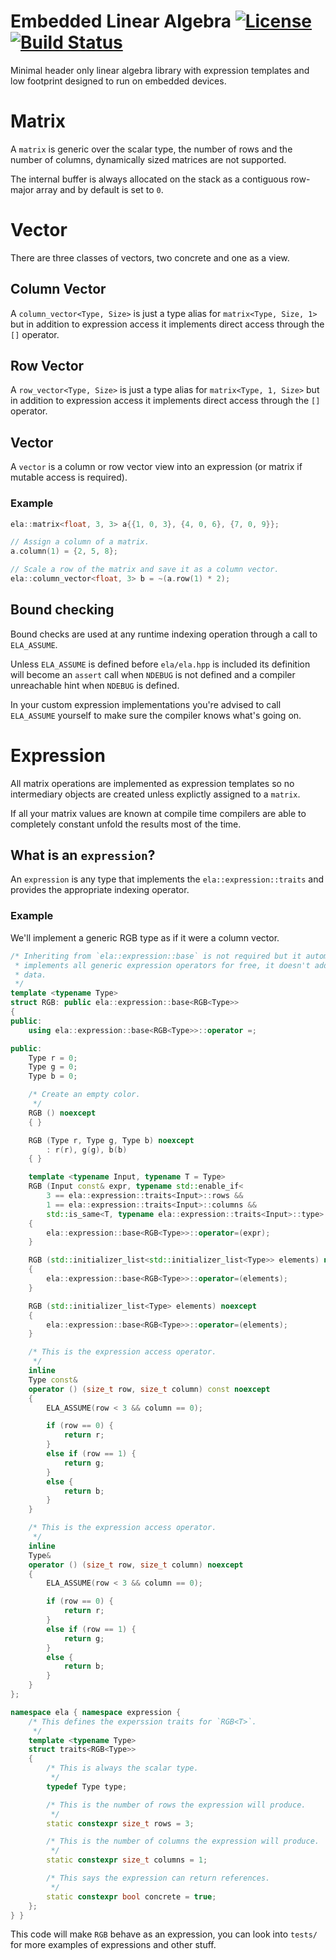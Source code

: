 Embedded Linear Algebra [![License](https://img.shields.io/badge/License-MIT-blue.svg)](https://opensource.org/licenses/MIT) [![Build Status](https://travis-ci.org/1aim/ela.svg?branch=master)](https://travis-ci.org/1aim/ela)
=======================
Minimal header only linear algebra library with expression templates and low
footprint designed to run on embedded devices.

Matrix
======
A `matrix` is generic over the scalar type, the number of rows and the number
of columns, dynamically sized matrices are not supported.

The internal buffer is always allocated on the stack as a contiguous
row-major array and by default is set to `0`.

Vector
======
There are three classes of vectors, two concrete and one as a view.

Column Vector
-------------
A `column_vector<Type, Size>` is just a type alias for `matrix<Type, Size, 1>`
but in addition to expression access it implements direct access through the
`[]` operator.

Row Vector
----------
A `row_vector<Type, Size>` is just a type alias for `matrix<Type, 1, Size>` but
in addition to expression access it implements direct access through the `[]`
operator.

Vector
------
A `vector` is a column or row vector view into an expression (or matrix if
mutable access is required).

### Example

```cpp
ela::matrix<float, 3, 3> a{{1, 0, 3}, {4, 0, 6}, {7, 0, 9}};

// Assign a column of a matrix.
a.column(1) = {2, 5, 8};

// Scale a row of the matrix and save it as a column vector.
ela::column_vector<float, 3> b = ~(a.row(1) * 2);
```

Bound checking
--------------
Bound checks are used at any runtime indexing operation through a call to
`ELA_ASSUME`.

Unless `ELA_ASSUME` is defined before `ela/ela.hpp` is included its definition
will become an `assert` call when `NDEBUG` is not defined and a compiler
unreachable hint when `NDEBUG` is defined.

In your custom expression implementations you're advised to call `ELA_ASSUME`
yourself to make sure the compiler knows what's going on.

Expression
==========
All matrix operations are implemented as expression templates so no
intermediary objects are created unless explictly assigned to a `matrix`.

If all your matrix values are known at compile time compilers are able to
completely constant unfold the results most of the time.

What is an `expression`?
------------------------
An `expression` is any type that implements the `ela::expression::traits` and
provides the appropriate indexing operator.

### Example

We'll implement a generic RGB type as if it were a column vector.

```cpp
/* Inheriting from `ela::expression::base` is not required but it automatically
 * implements all generic expression operators for free, it doesn't add any
 * data.
 */
template <typename Type>
struct RGB: public ela::expression::base<RGB<Type>>
{
public:
	using ela::expression::base<RGB<Type>>::operator =;

public:
	Type r = 0;
	Type g = 0;
	Type b = 0;

	/* Create an empty color.
	 */
	RGB () noexcept
	{ }

	RGB (Type r, Type g, Type b) noexcept
		: r(r), g(g), b(b)
	{ }

	template <typename Input, typename T = Type>
	RGB (Input const& expr, typename std::enable_if<
		3 == ela::expression::traits<Input>::rows &&
		1 == ela::expression::traits<Input>::columns &&
		std::is_same<T, typename ela::expression::traits<Input>::type>::value>::type* = 0) noexcept
	{
		ela::expression::base<RGB<Type>>::operator=(expr);
	}

	RGB (std::initializer_list<std::initializer_list<Type>> elements) noexcept
	{
		ela::expression::base<RGB<Type>>::operator=(elements);
	}

	RGB (std::initializer_list<Type> elements) noexcept
	{
		ela::expression::base<RGB<Type>>::operator=(elements);
	}

	/* This is the expression access operator.
	 */
	inline
	Type const&
	operator () (size_t row, size_t column) const noexcept
	{
		ELA_ASSUME(row < 3 && column == 0);

		if (row == 0) {
			return r;
		}
		else if (row == 1) {
			return g;
		}
		else {
			return b;
		}
	}

	/* This is the expression access operator.
	 */
	inline
	Type&
	operator () (size_t row, size_t column) noexcept
	{
		ELA_ASSUME(row < 3 && column == 0);

		if (row == 0) {
			return r;
		}
		else if (row == 1) {
			return g;
		}
		else {
			return b;
		}
	}
};

namespace ela { namespace expression {
	/* This defines the experssion traits for `RGB<T>`.
	 */
	template <typename Type>
	struct traits<RGB<Type>>
	{
		/* This is always the scalar type.
		 */
		typedef Type type;

		/* This is the number of rows the expression will produce.
		 */
		static constexpr size_t rows = 3;

		/* This is the number of columns the expression will produce.
		 */
		static constexpr size_t columns = 1;

		/* This says the expression can return references.
		 */
		static constexpr bool concrete = true;
	};
} }

```

This code will make `RGB` behave as an expression, you can look into `tests/`
for more examples of expressions and other stuff.
